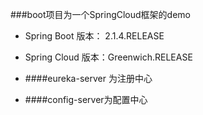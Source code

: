 ###boot项目为一个SpringCloud框架的demo

- Spring Boot 版本： 2.1.4.RELEASE
- Spring Cloud 版本：Greenwich.RELEASE


- ####eureka-server 为注册中心

- ####config-server为配置中心


